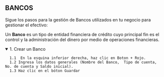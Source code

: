 ## BANCOS
Sigue los pasos para la gestión de Bancos utilizados en tu negocio para gestionar el efectivo:  

Un **Banco** es un tipo de entidad financiera de crédito cuyo principal fin es el control y la administración del dinero por medio de operaciones financieras.

<details open><summary>1. Crear un Banco</summary>

      1.1  En la esquina inferior derecha, haz clic en Boton + Rojo.  
      1.2 Ingresa los datos generales (Nombre del Banco,  Tipo de cuenta, No. de cuenta y Saldo inicial).  
      1.3 Haz clic en el bóton Guardar
</details>
